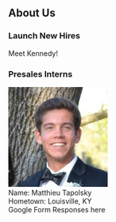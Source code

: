 ## About Us
### Launch New Hires
  Meet Kennedy!
### Presales Interns
  ![Img](https://github.com/Matthieu98/Launchtest/blob/master/testing.jpg) <br/>
  Name: Matthieu Tapolsky<br/>
  Hometown: Louisville, KY<br/>
  Google Form Responses here
